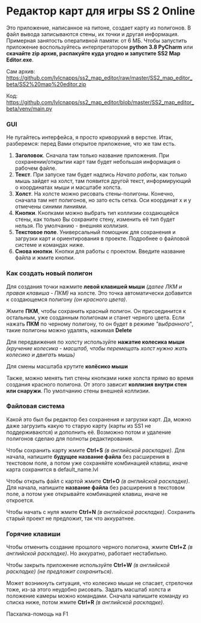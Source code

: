 # Редактор карт для игры SS 2 Online
Это приложение, написанное на питоне, создает карту из полигонов. В файл вывода записываются стены, их точки и другая информация. Примерная занятость оперативной памяти: от 6 МБ.
Чтобы запустить приложение воспользуйтесь интерпретатором **python 3.8 PyCharm** или **скачайте zip архив, распакуйте куда угодно и запустите SS2 Map Editor.exe**.

Сам архив: https://github.com/lvlcnapps/ss2_map_editor/raw/master/SS2_map_editor_beta/SS2%20map%20editor.zip

Код: https://github.com/lvlcnapps/ss2_map_editor/blob/master/SS2_map_editor_beta/venv/main.py

### GUI
Не пугайтесь интерфейса, я просто криворукий в верстке. Итак, разберемся: перед Вами открытое приложение, что же там есть.
1) **Заголовок**. Сначала там только название приложения. При сохранении/открытии карт там будет небольшая информация о рабочем файле.
2) **Текст**. При запуске там будет надпись *Начало работы*, как только мышь зайдет на холст, там появится другой текст, информирующий о координатах мыши и масштабе холста.
3) **Холст**. На холсте можно рисовать стены-полигоны. Конечно, сначала там нет полигонов, но зато есть сетка. Оси координат x и y отмечены синими линиями.
4) **Кнопки**. Кнопками можно выбрать тип коллизии создающейся стены, как только Вы сохраните стену, изменить её тип будет нельзя. По умолчанию - внешняя коллизия.
5) **Текстовое поле**. Универсальный помощник для сохранения и загрузки карт и ориентирования в проекте. Подробнее о файловой системе и командах ниже.
6) **Снова кнопки**. Кнопки для работы с проектом. Введите название файла и жмите кнопки.

### Как создать новый полигон
Для создания точки нажмите **левой клавишей мыши** *(далее ЛКМ и правая клавиша - ПКМ)* на холсте. Это точка автоматически добавится к создающемся полигону *(он красного цвета)*.

Жмите **ПКМ**, чтобы сохранить красный полигон. Он присоединится к остальным, уже созданным полигонам и станет черного цвета.
Если нажать **ПКМ** по черному полигону, то он будет в режиме *"выбранного"*, такие полигоны можно удалять, нажимая **Delete**

Для передвижения по холсту используйте **нажатие колесика мыши** *(кручение колесика - масштаб, чтобы перемещать холст нужно жать колесико и двигать мышь)*

Для смены масштаба крутите **колёсико мыши**

Также, можно менять тип стены кнопками ниже холста прямо во время создания красного полигона. От этого зависит **коллизия внутри стен или снаружи**. По умолчанию стены внешней коллизии.

### Файловая система
Какой это был бы редактор без сохранения и загрузки карт. Да, можно даже загрузить какую то старую карту (карты из SS1 не поддерживаются) и дополнить её. Возможно потом и удаление полигонов сделаю для полноты редактирования.

Чтобы сохранить карту жмите **Ctrl+S** *(в английской раскладке)*.
Для начала, напишите **будущее название файла** без расширения в текстовом поле, а потом уже сохраняйте комбинацией клавиш, иначе карта сохранится в default_name.lvl

Чтобы открыть файл с картой жмите **Ctrl+O** *(в английской раскладке)*.
Для начала, напишите **название файла** без расширения в текстовом поле, а потом уже открывайте комбинацией клавиш, иначе не откроется.

Чтобы начать с нуля жмите **Ctrl+N** *(в английской раскладке)*. Сохранить старый проект не предложит, так что аккуратнее.

### Горячие клавиши

Чтобы отменить создание прошлого черного полигона, жмите **Ctrl+Z** *(в английской раскладке)*. Но аккуратно, работает нестабильно.

Чтобы закрыть приложение используйте **Ctrl+W** *(в английской раскладке)* *(не предложит сохраниться)*.

Может возникнуть ситуация, что колесико мыши не спасает, стрелочки тоже, из-за этого неудобно рисовать. Задать масштаб холста и положение камеры можно командами.
Сначала напишите команду из списка ниже, потом жмите **Ctrl+R** *(в английской раскладке)*.

Пасхалка-помощь на F1
